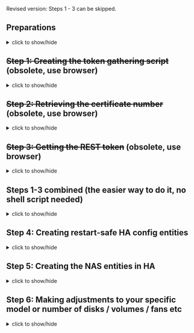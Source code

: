 Revised version: Steps 1 - 3 can be skipped.

## Preparations
<details>
  <summary>click to show/hide</summary>
  <br/>Before you get started, make sure to gather some important information that you’ll need later. Write it down somewhere, you’ll need it in the upcoming steps:<br/><br/>
  
  - The IP address of your NAS (four numbers, e.g., 192.168.178.9).
  - The port number your NAS uses for communication (usually 9999).
  - ~~The username of a NAS account with administrative privileges.~~ (not needed any longer)
  - ~~The password for that user account.~~ (not needed any longer)
  - ~~A specific number that we’ll extract in step 2 of this guide.~~ (not needed any longer)
  
  Since you already use most of this information when accessing your NAS through its Web Interface in a browser, it should be easy to find (e.g. the IP address and port number are displayed in your browser’s address bar):
  
  ![image](https://github.com/user-attachments/assets/01f2415a-c07f-4730-8150-6131435e11f3)
  
 ~~_Side note: While I initially explored this using a different approach, I will use the Visual Studio Code Server for this guide to make the steps easier to follow. If you haven’t installed it yet as an add-on, now is a good time to do so. Alternatively, you’ll need to manually execute the steps using an SSH shell and transfer files via an SMB connection to Home Assistant, or similar methods._~~
  
  ~~_Side note 2: All shell commands below can be copied and pasted directly from this guide. After pasting a command, press <Enter> to execute it._~~
</details>

## ~~Step 1: Creating the token gathering script~~ (obsolete, use browser)
<details>
  <summary>click to show/hide</summary>
  <br/>This will create a shell script for token generation:<br/><br/>
  
  - Open the Visual Studio Code and create a directory named `scripts` in your file structure on the left.
  - Inside `scripts`, create a new file called `get_ugreen_token.sh`.
  - Copy the content of `scripts/get_ugreen_token.sh` from this Github repository into your newly created file.
  - Right-click the file name and select “Open in Integrated Terminal”.
  - In the terminal window, run the following command: `chmod +x get_ugreen_token.sh`
  
  ![image](https://github.com/user-attachments/assets/3c4808fb-0aa5-4188-bc4d-96c56c79f3a5)

  The script is now ready to use.<br/><br/>
</details>

## ~~Step 2: Retrieving the certificate number~~ (obsolete, use browser)
<details>
  <summary>click to show/hide</summary>
  <br/>This will provide you the certificate number, which is the final piece of information we need for token generation:<br/><br/>

  - Stay in the terminal window and type: `clear` - it will get us an empty, clean workbench.
  - Connect to your NAS via SSH by running: `ssh your_username@your_nas_ip` (example: `ssh tom@192.168.178.9`).
  - Enter your password when prompted. You will now see the NAS command prompt (you’re working directly on the NAS).
  - Run the following command to list the certificate files: `sudo ls /var/cache/ugreen-rsa`<br/>(For security reasons, you will be asked to re-enter your password).
  - The output will list two files, e.g., `1000.key` and `1000.pub`.<br/>The file names give you a certificate number (here: 1000) - please write it down.
  - Log off from the NAS SSH session by typing: `exit`.
  
  ![image](https://github.com/user-attachments/assets/194275a3-57d7-4f7e-9bee-f43b96ee219c)
  
  We now have the final piece of information on hand that we need for token generation.
</details>

## ~~Step 3: Getting the REST token~~ (obsolete, use browser)
<details>
  <summary>click to show/hide</summary>
  <br/>Let's generate our token:<br/><br/>
  
  - Stay in the terminal window, run `clear` again for a clean workbench.
  - Run the shell script to generate the token: `./get_ugreen_token.sh` (the `./` at the beginning is important!).
  - Follow the prompts - you’ll need to provide:<br/>IP address the NAS, port number, username and password, certificate number retrieved in Step 2.<br/>Note: For security reasons, it will ask for the password again after entering the data.
  - You will be presented with 3 results:<br/>(1) an encrypted password, (2) a static token, (3) a session token.
  - Select the static token (we need only this one) and copy it to your clipboard. Make sure it is staying there until the end of the next step (safe way is to temporarily paste it somewhere).
  
  ![image](https://github.com/user-attachments/assets/e985f25f-0f16-4cfd-a552-08b50d444ef4)
  
    We now have a valid token that can be used to authenticate REST requests from Home Assistant towards the NAS.
</details>

## Steps 1-3 combined (the easier way to do it, no shell script needed)
<details>
  <summary>click to show/hide</summary>
  <br/>Let's gain our token:<br/><br/>
  
  - Open your web browser, log on to the Web GUI of the NAS with an administrative user.
  - Display the developer tools (most browsers: press F12).
  - The following picture (screenshot of Google Chrome developer tools) shows where to find the `static_token`key that we need. There might be different menu titles if you are using another browser; in most of them you can use Ctrl-F to locate the key![image](https://github.com/user-attachments/assets/19582953-1790-4a2e-9242-34fc56d32d43)
  - Select and right-click the `static_token` key and choose 'copy' (or 'copy value', again depending on your browser) to copy the token to your clipboard. Make sure it is staying there until the end of the next step (safe way is to temporarily paste it somewhere).<br/><br/>Update **04/2025: After firmware 1.3, the `static token` is not working any longer. As a workaround, please use the `api_token` instead.**
  
  We now have a valid token that can be used to authenticate REST requests from Home Assistant towards the NAS.
</details>

## Step 4: Creating restart-safe HA config entities
<details>
  <summary>click to show/hide</summary>
  <br/>This will ensure that your token is easily accessible and quickly adjustable at any time - no need to restart HA after changes:<br/><br/>
  
  - Open `configuration.yaml` and add a new package under the `homeassistant` key. Leave the `rest` section commented out for now; we’ll handle that in the next step. As always, pay attention to proper indentation:<br/><br/>
    ```yaml
    logger:
      default: warning
      logs:
        homeassistant.components.rest: critical
        homeassistant.components.sensor: error
    
    homeassistant:
      packages:
        ugreen_nas:
          # rest:            !include conf/ugreen_nas_rest.yaml
          # template:        !include conf/ugreen_nas_template_sensors.yaml
          input_text:        !include conf/ugreen_nas_input_text.yaml
    ```
  - Create a `conf` directory for your configuration and add a file named `ugreen_nas_input_text.yaml` inside it:<br/><br/>![image](https://github.com/user-attachments/assets/c133a6a0-a45f-4b7a-91d2-a81057ecff93)
  - Copy the content of the file `conf/ugreen_nas_input_text.yaml` from this repository into the newly created file.
  - Restart Home Assistant to apply the changes and create the entities.
  - Open **Developer Tools** → **States** in Home Assistant and filter for `ugreen`.<br/>For each filtered entity, set your local values, confirm each with 'Set state'.<br/><br/>![image](https://github.com/user-attachments/assets/c324dfaa-f522-4017-87f2-e5520817c890)
  
  We have now completed the basic configuration and initial setup.
</details>

## Step 5: Creating the NAS entities in HA
<details>
  <summary>click to show/hide</summary>
  <br/>Finally, we are ready to create our REST sensors in HA.<br/><br/>

  - Go back to VS Code and create a file `conf/ugreen_nas_rest.yaml` (next to the `ugreen_nas_rest.yaml` we have created before).
  - Copy/paste the code of this repository's `conf/ugreen_nas_rest.yaml` into it.
  - Create another file `conf/ugreen_nas_template_sensors.yaml` and copy it's contents from this repo, too.
  - Go back to your `configuration.yaml`and uncomment `rest:` and `template`![image](https://github.com/user-attachments/assets/8714d257-00af-41c5-b28a-98b726e2028e)
  - Restart Home Assistant.
  - Wait for a minute or two to let everything start properly, then choose **Developer Tools** --> **Actions** --> **Action:'RESTful: Reload'** and confirm.
  - After another 5...10 seconds you should be set.
  - Click **Developer Tools** --> **States** and filter for _ugreen_. All your NAS sensor names and data should appear.
  - Make sure you are aware of the latest comments in the '[known problems and limitations](https://github.com/Tom-Bom-badil/ugreen_nas/discussions/2) discussion here.
  - You may need to adjust your sensors to your model / discs / pools, see discussion [here](https://github.com/Tom-Bom-badil/ugreen_nas/discussions/6).

  _(... and let me know if you came across any difficulties, so I can improve this documentation ...)_
</details>

## Step 6: Making adjustments to your specific model or number of disks / volumes / fans etc
<details>
  <summary>click to show/hide</summary>
  <br/>Please make sure to check `homeassistant.log` for any errors. To adjust the default entities and sensors, you can comment / uncomment / add / remove entities in the following files:<br/><br/>

  - `conf/ugreen_nas_rest.yaml` for your REST requests ('raw data')
  - `conf/ugreen_nas_template_sensors.yaml` for your calculations and unit conversions.

  In both cases, no full restart is required. You can use the `Reload YAML` quickstart method to reload both REST and Template Sensors.

  Congratulations, enjoy your selfmade UGreen HA Integration! :)<br/>
  _(... and let me know if you came across any difficulties, so I can improve this documentation ...)_
</details>
